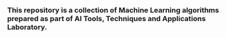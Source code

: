 ### This repository is a collection of Machine Learning algorithms prepared as part of AI Tools, Techniques and Applications Laboratory.
